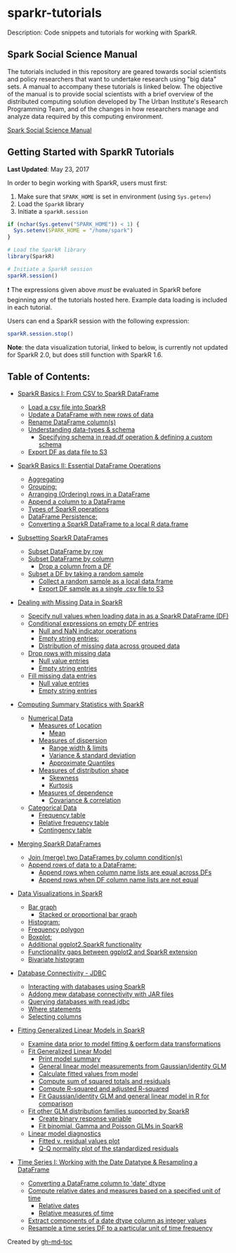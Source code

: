 # sparkr-tutorials

Description: Code snippets and tutorials for working with SparkR.

## Spark Social Science Manual

The tutorials included in this repository are geared towards social scientists and policy researchers that want to undertake research using "big data" sets. A manual to accompany these tutorials is linked below. The objective of the manual is to provide social scientists with a brief overview of the distributed computing solution developed by The Urban Institute's Research Programming Team, and of the changes in how researchers manage and analyze data required by this computing environment.

[Spark Social Science Manual](https://urbaninstitute.github.io/spark-social-science-manual/)

## Getting Started with SparkR Tutorials

**Last Updated**: May 23, 2017

In order to begin working with SparkR, users must first:

1. Make sure that `SPARK_HOME` is set in environment (using `Sys.getenv`)
2. Load the `SparkR` library
3. Initiate a `sparkR.session`

```r
if (nchar(Sys.getenv("SPARK_HOME")) < 1) {
  Sys.setenv(SPARK_HOME = "/home/spark")
}

# Load the SparkR library
library(SparkR)

# Initiate a SparkR session
sparkR.session()
```

:heavy_exclamation_mark: The expressions given above _must_ be evaluated in SparkR before beginning any of the tutorials hosted here. Example data loading is included in each tutorial.

Users can end a SparkR session with the following expression:

```r
sparkR.session.stop()
```

**Note**: the data visualization tutorial, linked to below, is currently not updated for SparkR 2.0, but does still function with SparkR 1.6.

## Table of Contents:

* [SparkR Basics I: From CSV to SparkR DataFrame](https://github.com/UrbanInstitute/sparkr-tutorials/blob/master/01_sparkr-basics-1.md#sparkr-basics-i-from-csv-to-sparkr-dataframe)
    * [Load a csv file into SparkR](https://github.com/UrbanInstitute/01_sparkr-tutorials/blob/master/sparkr-basics-1.md#load-a-csv-file-into-sparkr)
    * [Update a DataFrame with new rows of data](https://github.com/UrbanInstitute/sparkr-tutorials/blob/master/01_sparkr-basics-1.md#update-a-dataframe-with-new-rows-of-data)
    * [Rename DataFrame column(s)](https://github.com/UrbanInstitute/sparkr-tutorials/blob/master/01_sparkr-basics-1.md#rename-dataframe-columns)
    * [Understanding data\-types &amp; schema](https://github.com/UrbanInstitute/sparkr-tutorials/blob/master/01_sparkr-basics-1.md#understanding-data-types--schema)
      * [Specifying schema in read\.df operation &amp; defining a custom schema](https://github.com/UrbanInstitute/sparkr-tutorials/blob/master/01_sparkr-basics-1.md#specifying-schema-in-readdf-operation--defining-a-custom-schema)
    * [Export DF as data file to S3](https://github.com/UrbanInstitute/01_sparkr-tutorials/blob/master/sparkr-basics-1.md#export-df-as-data-file-to-s3)

* [SparkR Basics II: Essential DataFrame Operations](https://github.com/UrbanInstitute/sparkr-tutorials/blob/master/02_sparkr-basics-2.md#sparkr-basics-ii-essential-dataframe-operations)
    * [Aggregating](https://github.com/UrbanInstitute/sparkr-tutorials/blob/master/02_sparkr-basics-2.md#aggregating)
    * [Grouping:](https://github.com/UrbanInstitute/sparkr-tutorials/blob/master/02_sparkr-basics-2.md#grouping)
    * [Arranging (Ordering) rows in a DataFrame](https://github.com/UrbanInstitute/sparkr-tutorials/blob/master/02_sparkr-basics-2.md#arranging-ordering-rows-in-a-dataframe)
    * [Append a column to a DataFrame](https://github.com/UrbanInstitute/sparkr-tutorials/blob/master/02_sparkr-basics-2.md#append-a-column-to-a-dataframe)
    * [Types of SparkR operations](https://github.com/UrbanInstitute/sparkr-tutorials/blob/master/02_sparkr-basics-2.md#types-of-sparkr-operations)
    * [DataFrame Persistence:](https://github.com/UrbanInstitute/sparkr-tutorials/blob/master/02_sparkr-basics-2.md#dataframe-persistence)
    * [Converting a SparkR DataFrame to a local R data\.frame](https://github.com/UrbanInstitute/sparkr-tutorials/blob/master/02_sparkr-basics-2.md#converting-a-sparkr-dataframe-to-a-local-r-dataframe)

* [Subsetting SparkR DataFrames](https://github.com/UrbanInstitute/sparkr-tutorials/blob/master/03_subsetting.md)
    * [Subset DataFrame by row](https://github.com/UrbanInstitute/sparkr-tutorials/blob/master/03_subsetting.md#subset-dataframe-by-row)
    * [Subset DataFrame by column](https://github.com/UrbanInstitute/sparkr-tutorials/blob/master/03_subsetting.md#subset-dataframe-by-column)
      * [Drop a column from a DF](https://github.com/UrbanInstitute/sparkr-tutorials/blob/master/03_subsetting.md#drop-a-column-from-a-df)
    * [Subset a DF by taking a random sample](https://github.com/UrbanInstitute/sparkr-tutorials/blob/master/03_subsetting.md#subset-a-df-by-taking-a-random-sample)
      * [Collect a random sample as a local data\.frame](https://github.com/UrbanInstitute/sparkr-tutorials/blob/master/03_subsetting.md#collect-a-random-sample-as-a-local-dataframe)
      * [Export DF sample as a single \.csv file to S3](https://github.com/UrbanInstitute/sparkr-tutorials/blob/master/03_subsetting.md#export-df-sample-as-a-single-csv-file-to-s3)

* [Dealing with Missing Data in SparkR](https://github.com/UrbanInstitute/sparkr-tutorials/blob/master/04_missing-data.md#dealing-with-missing-data-in-sparkr)
    * [Specify null values when loading data in as a SparkR DataFrame (DF)](https://github.com/UrbanInstitute/sparkr-tutorials/blob/master/04_missing-data.md#specify-null-values-when-loading-data-in-as-a-sparkr-dataframe-df)
    * [Conditional expressions on empty DF entries](https://github.com/UrbanInstitute/sparkr-tutorials/blob/master/04_missing-data.md#conditional-expressions-on-empty-df-entries)
      * [Null and NaN indicator operations](https://github.com/UrbanInstitute/sparkr-tutorials/blob/master/04_missing-data.md#null-and-nan-indicator-operations)
      * [Empty string entries:](https://github.com/UrbanInstitute/sparkr-tutorials/blob/master/04_missing-data.md#empty-string-entries)
      * [Distribution of missing data across grouped data](https://github.com/UrbanInstitute/sparkr-tutorials/blob/master/04_missing-data.md#distribution-of-missing-data-across-grouped-data)
    * [Drop rows with missing data](https://github.com/UrbanInstitute/sparkr-tutorials/blob/master/04_missing-data.md#drop-rows-with-missing-data)
      * [Null value entries](https://github.com/UrbanInstitute/sparkr-tutorials/blob/master/04_missing-data.md#null-value-entries)
      * [Empty string entries](https://github.com/UrbanInstitute/sparkr-tutorials/blob/master/04_missing-data.md#empty-string-entries-1)
    * [Fill missing data entries](https://github.com/UrbanInstitute/sparkr-tutorials/blob/master/04_missing-data.md#fill-missing-data-entries)
      * [Null value entries](https://github.com/UrbanInstitute/sparkr-tutorials/blob/master/04_missing-data.md#null-value-entries-1)
      * [Empty string entries](https://github.com/UrbanInstitute/sparkr-tutorials/blob/master/04_missing-data.md#empty-string-entries-2)

* [Computing Summary Statistics with SparkR](https://github.com/UrbanInstitute/sparkr-tutorials/blob/master/05_summary-statistics.md#computing-summary-statistics-with-sparkr)
  * [Numerical Data](https://github.com/UrbanInstitute/sparkr-tutorials/blob/master/05_summary-statistics.md#numerical-data)
    * [Measures of Location](https://github.com/UrbanInstitute/sparkr-tutorials/blob/master/05_summary-statistics.md#measures-of-location)
      * [Mean](https://github.com/UrbanInstitute/sparkr-tutorials/blob/master/05_summary-statistics.md#mean)
    * [Measures of dispersion](https://github.com/UrbanInstitute/sparkr-tutorials/blob/master/05_summary-statistics.md#measures-of-dispersion)
      * [Range width &amp; limits](https://github.com/UrbanInstitute/sparkr-tutorials/blob/master/05_summary-statistics.md#range-width--limits)
      * [Variance &amp; standard deviation](https://github.com/UrbanInstitute/sparkr-tutorials/blob/master/05_summary-statistics.md#variance--standard-deviation)
      * [Approximate Quantiles](https://github.com/UrbanInstitute/sparkr-tutorials/blob/master/05_summary-statistics.md#approximate-quantiles)
    * [Measures of distribution shape](https://github.com/UrbanInstitute/sparkr-tutorials/blob/master/05_summary-statistics.md#measures-of-distribution-shape)
      * [Skewness](https://github.com/UrbanInstitute/sparkr-tutorials/blob/master/05_summary-statistics.md#skewness)
      * [Kurtosis](https://github.com/UrbanInstitute/sparkr-tutorials/blob/master/05_summary-statistics.md#kurtosis)
    * [Measures of dependence](https://github.com/UrbanInstitute/sparkr-tutorials/blob/master/05_summary-statistics.md#measures-of-dependence)
      * [Covariance &amp; correlation](https://github.com/UrbanInstitute/sparkr-tutorials/blob/master/05_summary-statistics.md#covariance--correlation)
  * [Categorical Data](https://github.com/UrbanInstitute/sparkr-tutorials/blob/master/05_summary-statistics.md#categorical-data)
      * [Frequency table](https://github.com/UrbanInstitute/sparkr-tutorials/blob/master/05_summary-statistics.md#frequency-table)
      * [Relative frequency table](https://github.com/UrbanInstitute/sparkr-tutorials/blob/master/05_summary-statistics.md#relative-frequency-table)
      * [Contingency table](https://github.com/UrbanInstitute/sparkr-tutorials/blob/master/05_summary-statistics.md#contingency-table)

* [Merging SparkR DataFrames](https://github.com/UrbanInstitute/sparkr-tutorials/blob/master/06_merging.md#merging-sparkr-dataframes#merging-sparkr-dataframes)
    * [Join (merge) two DataFrames by column condition(s)](https://github.com/UrbanInstitute/sparkr-tutorials/blob/master/06_merging.md#merging-sparkr-dataframes#join-merge-two-dataframes-by-column-conditions)
    * [Append rows of data to a DataFrame:](https://github.com/UrbanInstitute/sparkr-tutorials/blob/master/06_merging.md#merging-sparkr-dataframes#append-rows-of-data-to-a-dataframe)
      * [Append rows when column name lists are equal across DFs](https://github.com/UrbanInstitute/sparkr-tutorials/blob/master/06_merging.md#merging-sparkr-dataframes#append-rows-when-column-name-lists-are-equal-across-dfs)
      * [Append rows when DF column name lists are not equal](https://github.com/UrbanInstitute/sparkr-tutorials/blob/master/06_merging.md#merging-sparkr-dataframes#append-rows-when-df-column-name-lists-are-not-equal)

* [Data Visualizations in SparkR](https://github.com/UrbanInstitute/sparkr-tutorials/blob/master/07_visualizations.md#data-visualizations-in-sparkr#data-visualizations-in-sparkr)
    * [Bar graph](https://github.com/UrbanInstitute/sparkr-tutorials/blob/master/07_visualizations.md#data-visualizations-in-sparkr#bar-graph)
      * [Stacked or proportional bar graph](https://github.com/UrbanInstitute/sparkr-tutorials/blob/master/07_visualizations.md#data-visualizations-in-sparkr#stacked-or-proportional-bar-graph)
    * [Histogram:](https://github.com/UrbanInstitute/sparkr-tutorials/blob/master/07_visualizations.md#data-visualizations-in-sparkr#histogram)
    * [Frequency polygon](https://github.com/UrbanInstitute/sparkr-tutorials/blob/master/07_visualizations.md#data-visualizations-in-sparkr#frequency-polygon)
    * [Boxplot:](https://github.com/UrbanInstitute/sparkr-tutorials/blob/master/07_visualizations.md#data-visualizations-in-sparkr#boxplot)
    * [Additional ggplot2\.SparkR functionality](https://github.com/UrbanInstitute/sparkr-tutorials/blob/master/07_visualizations.md#data-visualizations-in-sparkr#additional-ggplot2sparkr-functionality)
    * [Functionality gaps between ggplot2 and SparkR extension](https://github.com/UrbanInstitute/sparkr-tutorials/blob/master/07_visualizations.md#data-visualizations-in-sparkr#functionality-gaps-between-ggplot2-and-sparkr-extension)
    * [Bivariate histogram](https://github.com/UrbanInstitute/sparkr-tutorials/blob/master/07_visualizations.md#data-visualizations-in-sparkr#bivariate-histogram)

* [Database Connectivity - JDBC](https://github.com/UrbanInstitute/sparkr-tutorials/blob/master/08_databases-with-jdbc.md)    
    * [Interacting with databases using SparkR](https://github.com/UrbanInstitute/sparkr-tutorials/blob/master/08_databases-with-jdbc.md#interacting-with-databases-using-sparkr)
    * [Addong mew database connectivity with JAR files](https://github.com/UrbanInstitute/sparkr-tutorials/blob/master/08_databases-with-jdbc.md#adding-new-database-connectivity-jar-files)
    * [Querying databases with read.jdbc](https://github.com/UrbanInstitute/sparkr-tutorials/blob/master/08_databases-with-jdbc.md#querying-databases-with-readjdbc)
    * [Where statements](https://github.com/UrbanInstitute/sparkr-tutorials/blob/master/08_databases-with-jdbc.md#where-statements-within-the-predicates-argument)
    * [Selecting columns](https://github.com/UrbanInstitute/sparkr-tutorials/blob/master/08_databases-with-jdbc.md#selecting-columns-within-the-tablename-argument)

* [Fitting Generalized Linear Models in SparkR](https://github.com/UrbanInstitute/sparkr-tutorials/blob/master/09_glm.md#fitting-generalized-linear-models-in-sparkr)
    * [Examine data prior to model fitting &amp; perform data transformations](https://github.com/UrbanInstitute/sparkr-tutorials/blob/master/09_glm.md#examine-data-prior-to-model-fitting--perform-data-transformations)
    * [Fit Generalized Linear Model](https://github.com/UrbanInstitute/sparkr-tutorials/blob/master/09_glm.md#fit-generalized-linear-model)
      * [Print model summary](https://github.com/UrbanInstitute/sparkr-tutorials/blob/master/09_glm.md#print-model-summary)
      * [General linear model measurements from Gaussian/identity GLM](https://github.com/UrbanInstitute/sparkr-tutorials/blob/master/09_glm.md#general-linear-model-measurements-from-gaussianidentity-glm)
      * [Calculate fitted values from model](https://github.com/UrbanInstitute/sparkr-tutorials/blob/master/09_glm.md#calculate-fitted-values-from-model)
      * [Compute sum of squared totals and residuals](https://github.com/UrbanInstitute/sparkr-tutorials/blob/master/09_glm.md#compute-sum-of-squared-totals-and-residuals)
      * [Compute R\-squared and adjusted R\-squared](https://github.com/UrbanInstitute/sparkr-tutorials/blob/master/09_glm.md#compute-r-squared-and-adjusted-r-squared)
      * [Fit Gaussian/identity GLM and general linear model in R for comparison](https://github.com/UrbanInstitute/sparkr-tutorials/blob/master/09_glm.md#fit-gaussianidentity-glm-and-general-linear-model-in-r-for-comparison)
    * [Fit other GLM distribution families supported by SparkR](https://github.com/UrbanInstitute/sparkr-tutorials/blob/master/09_glm.md#fit-other-glm-distribution-families-supported-by-sparkr)
      * [Create binary response variable](https://github.com/UrbanInstitute/sparkr-tutorials/blob/master/09_glm.md#create-binary-response-variable)
      * [Fit binomial, Gamma and Poisson GLMs in SparkR](https://github.com/UrbanInstitute/sparkr-tutorials/blob/master/09_glm.md#fit-binomial-gamma-and-poisson-glms-in-sparkr)
    * [Linear model diagnostics](https://github.com/UrbanInstitute/sparkr-tutorials/blob/master/09_glm.md#linear-model-diagnostics)
      * [Fitted v\. residual values plot](https://github.com/UrbanInstitute/sparkr-tutorials/blob/master/09_glm.md#fitted-v-residual-values-plot)
      * [Q\-Q normality plot of the standardized residuals](https://github.com/UrbanInstitute/sparkr-tutorials/blob/master/09_glm.md#q-q-normality-plot-of-the-standardized-residuals)

* [Time Series I: Working with the Date Datatype &amp; Resampling a DataFrame](https://github.com/UrbanInstitute/sparkr-tutorials/blob/master/10_timeseries-1.md#time-series-i-working-with-t%20%20%20%20%20%20%20%20%20%20%20%20%20%20%20he-date-datatype--resampling-a-dataframe#time-series-i-working-with-the-date-datatype--resampling-a-dataframe)
    * [Converting a DataFrame column to 'date' dtype](https://github.com/UrbanInstitute/sparkr-tutorials/blob/master/10_timeseries-1.md#time-series-i-working-with-t%20%20%20%20%20%20%20%20%20%20%20%20%20%20%20he-date-datatype--resampling-a-dataframe#converting-a-dataframe-column-to-date-dtype)
    * [Compute relative dates and measures based on a specified unit of time](https://github.com/UrbanInstitute/sparkr-tutorials/blob/master/10_timeseries-1.md#time-series-i-working-with-t%20%20%20%20%20%20%20%20%20%20%20%20%20%20%20he-date-datatype--resampling-a-dataframe#compute-relative-dates-and-measures-based-on-a-specified-unit-of-time)
      * [Relative dates](https://github.com/UrbanInstitute/sparkr-tutorials/blob/master/10_timeseries-1.md#time-series-i-working-with-t%20%20%20%20%20%20%20%20%20%20%20%20%20%20%20he-date-datatype--resampling-a-dataframe#relative-dates)
      * [Relative measures of time](https://github.com/UrbanInstitute/sparkr-tutorials/blob/master/10_timeseries-1.md#time-series-i-working-with-t%20%20%20%20%20%20%20%20%20%20%20%20%20%20%20he-date-datatype--resampling-a-dataframe#relative-measures-of-time)
    * [Extract components of a date dtype column as integer values](https://github.com/UrbanInstitute/sparkr-tutorials/blob/master/10_timeseries-1.md#time-series-i-working-with-t%20%20%20%20%20%20%20%20%20%20%20%20%20%20%20he-date-datatype--resampling-a-dataframe#extract-components-of-a-date-dtype-column-as-integer-values)
    * [Resample a time series DF to a particular unit of time frequency](https://github.com/UrbanInstitute/sparkr-tutorials/blob/master/10_timeseries-1.md#time-series-i-working-with-t%20%20%20%20%20%20%20%20%20%20%20%20%20%20%20he-date-datatype--resampling-a-dataframe#resample-a-time-series-df-to-a-particular-unit-of-time-frequency)

Created by [gh-md-toc](https://github.com/ekalinin/github-markdown-toc.go)
